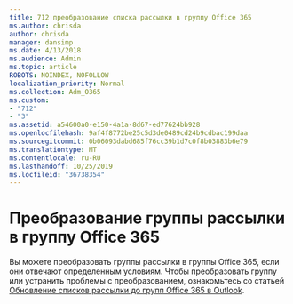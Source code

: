 ```yaml
---
title: 712 преобразование списка рассылки в группу Office 365
ms.author: chrisda
author: chrisda
manager: dansimp
ms.date: 4/13/2018
ms.audience: Admin
ms.topic: article
ROBOTS: NOINDEX, NOFOLLOW
localization_priority: Normal
ms.collection: Adm_O365
ms.custom:
- "712"
- "3"
ms.assetid: a54600a0-e150-4a1a-8d67-ed77624bb928
ms.openlocfilehash: 9af4f8772be25c5d3de0489cd24b9cdbac199daa
ms.sourcegitcommit: 0b06093dabd685f76cc39b1d7c0f8b03883b6e79
ms.translationtype: MT
ms.contentlocale: ru-RU
ms.lasthandoff: 10/25/2019
ms.locfileid: "36738354"
---
```

# <a name="convert-a-distribution-group-to-an-office-365-group"></a>Преобразование группы рассылки в группу Office 365

Вы можете преобразовать группы рассылки в группы Office 365, если они отвечают определенным условиям. Чтобы преобразовать группу или устранить проблемы с преобразованием, ознакомьтесь со статьей [Обновление списков рассылки до групп Office 365 в Outlook](https://docs.microsoft.com/office365/admin/manage/upgrade-distribution-lists).
